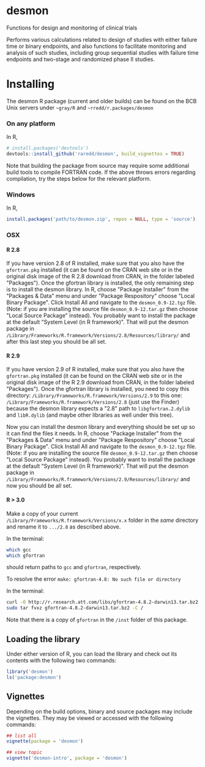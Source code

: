 desmon
====

Functions for design and monitoring of clinical trials

Performs various calculations related to design of studies with either failure
time or binary endpoints, and also functions to facilitate monitoring and
analysis of such studies, including group sequential studies with failure time
endpoints and two-stage and randomized phase II studies.

Installing
====

The desmon R package (current and older builds) can be found on the BCB Unix
servers under `~gray/R` and `~rredd/r.packages/desmon`

### On any platform

In R,
```r
# install.packages('devtools')
devtools::install_github('raredd/desmon', build_vignettes = TRUE)
```

Note that building the package from source may require some additional
build tools to compile FORTRAN code. If the above throws errors regarding
compilation, try the steps below for the relevant platform.

### Windows

In R,
```r
install.packages('path/to/desmon.zip', repos = NULL, type = 'source')
```

### OSX

#### R 2.8

If you have version 2.8 of R installed, make sure that you also have the
`gfortran.pkg` installed (it can be found on the CRAN web site or in the
original disk image of the R 2.8 download from CRAN, in the folder labeled
"Packages"). Once the gfortran library is installed, the only remaining step
is to install the desmon library. In R, choose "Package Installer" from the
"Packages & Data" menu and under "Package Respository" choose "Local Binary
Package". Click Install All and navigate to the `desmon_0.9-12.tgz` file.
(Note: if you are installing the source file `desmon_0.9-12.tar.gz` then
choose "Local Source Package" instead). You probably want to install the
package at the default "System Level (in R framework)". That will put the
desmon package in `/Library/Frameworks/R.framework/Versions/2.8/Resources/library/`
and after this last step you should be all set.

#### R 2.9

If you have version 2.9 of R installed, make sure that you also have the
`gfortran.pkg` installed (it can be found on the CRAN web site or in the
original disk image of the R 2.9 download from CRAN, in the folder labeled
"Packages"). Once the gfortran library is installed, you need to copy this
directory: `/Library/Frameworks/R.framework/Versions/2.9` to this one:
`/Library/Frameworks/R.framework/Versions/2.8` (just use the Finder)
because the desmon library expects a "2.8" path to `libgfortran.2.dylib`
and `libR.dylib` (and maybe other libraries as well under this tree).

Now you can install the desmon library and everything should be set up so it
can find the files it needs. In R, choose "Package Installer" from the
"Packages & Data" menu and under "Package Respository" choose "Local Binary
Package". Click Install All and navigate to the `desmon_0.9-12.tgz` file.
(Note: if you are installing the source file `desmon_0.9-12.tar.gz` then
choose "Local Source Package" instead). You probably want to install the
package at the default "System Level (in R framework)". That will put the
desmon package in
`/Library/Frameworks/R.framework/Versions/2.9/Resources/library/` and now you
should be all set.

#### R > 3.0

Make a copy of your current `/Library/Frameworks/R.framework/Versions/x.x`
folder in the *same* directory and rename it to `.../2.8` as described above.

In the terminal:

```sh
which gcc
which gfortran
```
should return paths to `gcc` and `gfortran`, respectively.

To resolve the error
`make: gfortran-4.8: No such file or directory`

In the terminal:

```sh
curl -O http://r.research.att.com/libs/gfortran-4.8.2-darwin13.tar.bz2
sudo tar fvxz gfortran-4.8.2-darwin13.tar.bz2 -C /
```

Note that there is a copy of `gfortran` in the `/inst` folder of this package.

Loading the library
-------------------

Under either version of R, you can load the library and check out its contents
with the following two commands:

```r
library('desmon')
ls('package:desmon')
```

Vignettes
-------------------

Depending on the build options, binary and source packages may include the
vignettes. They may be viewed or accessed with the following commands:

```r
## list all
vignette(package = 'desmon')

## view topic
vignette('desmon-intro', package = 'desmon')
```
